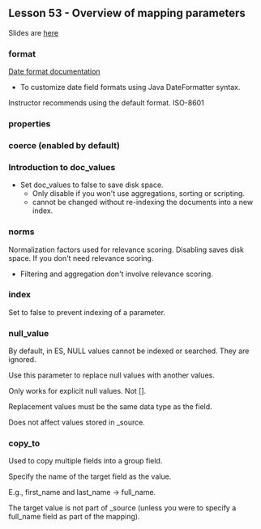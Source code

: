 ## Lesson 53 - Overview of mapping parameters

Slides are [here](./../elasticsearch-slides-udemy/Mapping_and_Analysis/53-Overview_of_mapping_parameters.pdf)

### format

[Date format documentation](https://www.elastic.co/guide/en/elasticsearch/reference/current/mapping-date-format.html)

- To customize date field formats using Java DateFormatter syntax.

Instructor recommends using the default format.  ISO-8601

### properties

### coerce (enabled by default)

### Introduction to doc_values

- Set doc_values to false to save disk space.
  - Only disable if you won't use aggregations, sorting or scripting.
  - cannot be changed without re-indexing the documents into a new index.

### norms

Normalization factors used for relevance scoring.  Disabling saves disk space.  If you don't need relevance scoring.

- Filtering and aggregation don't involve relevance scoring.

### index

Set to false to prevent indexing of a parameter.

### null_value

By default, in ES, NULL values cannot be indexed or searched.  They are ignored.

Use this parameter to replace null values with another values.

Only works for explicit null values.  Not [].

Replacement values must be the same data type as the field.

Does not affect values stored in _source.

### copy_to

Used to copy multiple fields into a group field.

Specify the name of the target field as the value.

E.g., first_name and last_name -> full_name.

The target value is not part of _source (unless you were to specify a full_name field as part of the mapping).





